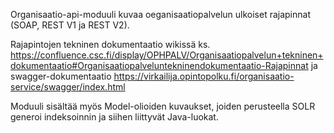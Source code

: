 Organisaatio-api-moduuli kuvaa oeganisaatiopalvelun ulkoiset rajapinnat (SOAP, REST V1 ja REST V2). 

Rajapintojen tekninen dokumentaatio wikissä ks. https://confluence.csc.fi/display/OPHPALV/Organisaatiopalvelun+tekninen+dokumentaatio#Organisaatiopalveluntekninendokumentaatio-Rajapinnat
ja swagger-dokumentaatio
https://virkailija.opintopolku.fi/organisaatio-service/swagger/index.html

Moduuli sisältää myös Model-olioiden kuvaukset, joiden perusteella SOLR generoi indeksoinnin ja siihen liittyvät Java-luokat. 
